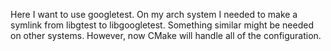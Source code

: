Here I want to use googletest. On my arch system I needed to make a symlink
from libgtest to libgoogletest. Something similar might be needed on other
systems. However, now CMake will handle all of the configuration.